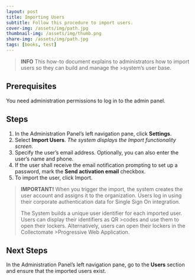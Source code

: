 ```yaml
---
layout: post
title: Importing Users
subtitle: Follow this procedure to import users.
cover-img: /assets/img/path.jpg
thumbnail-img: /assets/img/thumb.png
share-img: /assets/img/path.jpg
tags: [books, test]
---
```


>__INFO__
>This how-to document explains to administrators how to import users so they can build and manage the >system’s user base.

## Prerequisites
You need administration permissions to log in to the admin panel.

## Steps
1. In the Administration Panel’s left navigation pane, click __Settings__.    
2. Select __Import Users__.
	_The system displays the Import functionality screen._
3.  Specify the user’s email address. Optionally, you can also enter the user’s name and phone.   
4.  If the user shall receive the email notification prompting to set up a password, mark the __Send activation email__ checkbox.
5.  To import the user, click Import.
 
> __IMPORTANT!__
When you trigger the import, the system creates the user account and assigns it to the organization. Users log in using their corporate authentication data for Single Sign On integration.
>
>The System builds a unique user identifier for each imported user. Users can display their identifiers as QR >codes and use them to open their lockers. Alternatively, users can open their lockers in the Collectomate >Progressive Web Application.

## Next Steps
In the Administration Panel’s left navigation pane, go to the __Users__ section and ensure that the imported users exist.